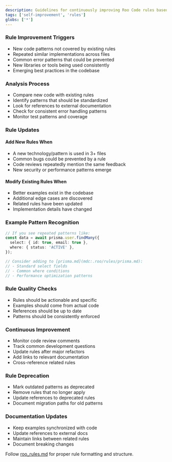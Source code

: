 ```yaml
---
description: Guidelines for continuously improving Roo Code rules based on emerging code patterns and best practices.
tags: ['self-improvement', 'rules']
globs: ['*']
---
```


### Rule Improvement Triggers

- New code patterns not covered by existing rules
- Repeated similar implementations across files
- Common error patterns that could be prevented
- New libraries or tools being used consistently
- Emerging best practices in the codebase

### Analysis Process

- Compare new code with existing rules
- Identify patterns that should be standardized
- Look for references to external documentation
- Check for consistent error handling patterns
- Monitor test patterns and coverage

### Rule Updates

#### Add New Rules When

- A new technology/pattern is used in 3+ files
- Common bugs could be prevented by a rule
- Code reviews repeatedly mention the same feedback
- New security or performance patterns emerge

#### Modify Existing Rules When

- Better examples exist in the codebase
- Additional edge cases are discovered
- Related rules have been updated
- Implementation details have changed

### Example Pattern Recognition

```typescript
// If you see repeated patterns like:
const data = await prisma.user.findMany({
  select: { id: true, email: true },
  where: { status: 'ACTIVE' },
});

// Consider adding to [prisma.md](mdc:.roo/rules/prisma.md):
// - Standard select fields
// - Common where conditions
// - Performance optimization patterns
```

### Rule Quality Checks

- Rules should be actionable and specific
- Examples should come from actual code
- References should be up to date
- Patterns should be consistently enforced

### Continuous Improvement

- Monitor code review comments
- Track common development questions
- Update rules after major refactors
- Add links to relevant documentation
- Cross-reference related rules

### Rule Deprecation

- Mark outdated patterns as deprecated
- Remove rules that no longer apply
- Update references to deprecated rules
- Document migration paths for old patterns

### Documentation Updates

- Keep examples synchronized with code
- Update references to external docs
- Maintain links between related rules
- Document breaking changes

Follow [roo_rules.md](mdc:.roo/rules/roo_rules.md) for proper rule formatting and structure.
